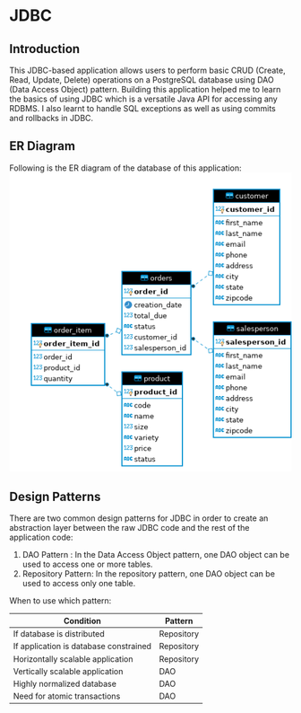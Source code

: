 # JDBC

## Introduction
This JDBC-based application allows users to perform basic CRUD (Create, Read, Update, Delete) operations on a PostgreSQL database using DAO (Data Access Object) pattern. Building this application helped me to learn the basics of using JDBC which is a versatile Java API for accessing any RDBMS. I also learnt to handle SQL exceptions as well as using commits and rollbacks in JDBC.

## ER Diagram
Following is the ER diagram of the database of this application:
![ER Diagram of the underlying database](assets/hplussport_erd.png)

## Design Patterns
There are two common design patterns for JDBC in order to create an abstraction layer between the raw JDBC code and the rest of the application code:
1. DAO Pattern : In the Data Access Object pattern, one DAO object can be used to access one or more tables.
2. Repository Pattern: In the repository pattern, one DAO object can be used to access only one table.

When to use which pattern:

**Condition** | **Pattern**
--- | ---
If database is distributed | Repository
If application is database constrained | Repository
Horizontally scalable application | Repository
Vertically scalable application | DAO
Highly normalized database | DAO
Need for atomic transactions | DAO

